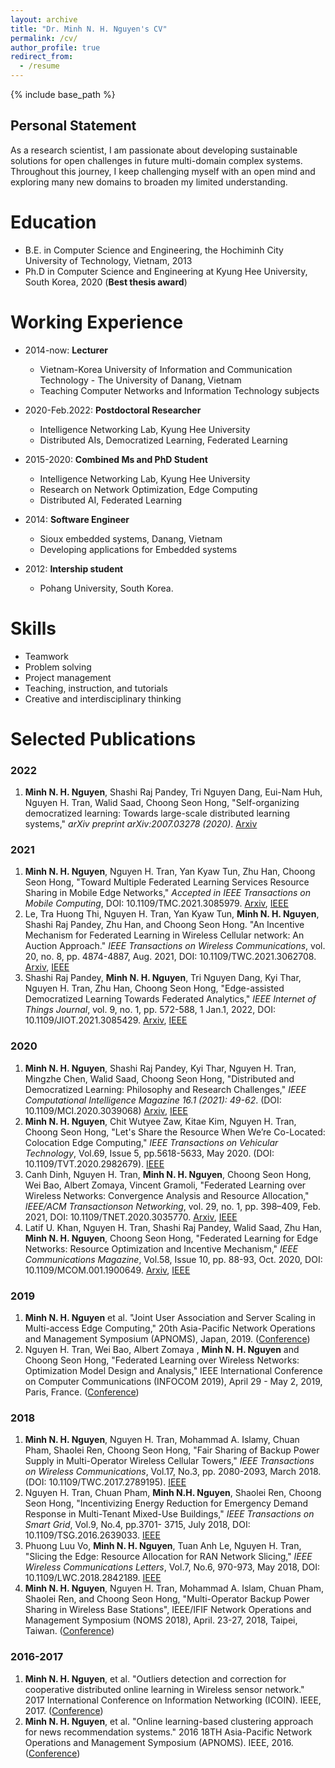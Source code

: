 ```yaml
---
layout: archive
title: "Dr. Minh N. H. Nguyen's CV"
permalink: /cv/
author_profile: true
redirect_from:
  - /resume
---
```


{% include base_path %}
## Personal Statement
As a research scientist, I am passionate about developing sustainable solutions for open challenges in future multi-domain complex systems. Throughout this journey, I keep challenging myself with an open mind and exploring many new domains to broaden my limited understanding.

Education
======
* B.E. in Computer Science and Engineering, the Hochiminh City University of Technology, Vietnam, 2013
* Ph.D in Computer Science and Engineering at Kyung Hee University, South Korea, 2020 (**Best thesis award**)

Working Experience
======
* 2014-now: **Lecturer**
  * Vietnam-Korea University of Information and Communication Technology - The University of Danang, Vietnam
  * Teaching Computer Networks and Information Technology subjects
  
* 2020-Feb.2022: **Postdoctoral Researcher**
  * Intelligence Networking Lab, Kyung Hee University
  * Distributed AIs, Democratized Learning, Federated Learning
  
* 2015-2020: **Combined Ms and PhD Student**
  * Intelligence Networking Lab, Kyung Hee University
  * Research on Network Optimization, Edge Computing
  * Distributed AI, Federated Learning
  
* 2014: **Software Engineer**
  * Sioux embedded systems, Danang, Vietnam
  * Developing applications for Embedded systems

* 2012: **Intership student**
  * Pohang University, South Korea.
  
Skills
======
* Teamwork
* Problem solving
* Project management
* Teaching, instruction, and tutorials
* Creative and interdisciplinary thinking


Selected Publications
======
### 2022
1. **Minh N. H. Nguyen**, Shashi Raj Pandey, Tri Nguyen Dang, Eui-Nam Huh, Nguyen H. Tran, Walid Saad, Choong Seon Hong, "Self-organizing democratized learning: Towards large-scale distributed learning systems," *arXiv preprint arXiv:2007.03278 (2020)*. [Arxiv](https://arxiv.org/abs/2007.03278) 

### 2021
1. **Minh N. H. Nguyen**, Nguyen H. Tran, Yan Kyaw Tun, Zhu Han, Choong Seon Hong, "Toward Multiple Federated Learning Services Resource Sharing in Mobile Edge Networks," *Accepted in IEEE Transactions on Mobile Computing*, DOI: 10.1109/TMC.2021.3085979. [Arxiv](https://arxiv.org/abs/2011.12469), [IEEE](https://ieeexplore.ieee.org/abstract/document/9445589) 
2. Le, Tra Huong Thi, Nguyen H. Tran, Yan Kyaw Tun, **Minh N. H. Nguyen**, Shashi Raj Pandey, Zhu Han, and Choong Seon Hong. "An Incentive Mechanism for Federated Learning in Wireless Cellular network: An Auction Approach." *IEEE Transactions on Wireless Communications*, vol. 20, no. 8, pp. 4874-4887, Aug. 2021, DOI: 10.1109/TWC.2021.3062708. [Arxiv](https://arxiv.org/abs/2009.10269), [IEEE](https://ieeexplore.ieee.org/abstract/document/9372882) 
3. Shashi Raj Pandey, **Minh N. H. Nguyen**, Tri Nguyen Dang, Kyi Thar, Nguyen H. Tran, Zhu Han, Choong Seon Hong, "Edge-assisted Democratized Learning Towards Federated Analytics," *IEEE Internet of Things Journal*, vol. 9, no. 1, pp. 572-588, 1 Jan.1, 2022, DOI: 10.1109/JIOT.2021.3085429. [Arxiv](https://arxiv.org/abs/2012.00425), [IEEE](https://ieeexplore.ieee.org/abstract/document/9445094) 


### 2020
1. **Minh N. H. Nguyen**, Shashi Raj Pandey, Kyi Thar, Nguyen H. Tran, Mingzhe Chen, Walid Saad, Choong Seon Hong, "Distributed and Democratized Learning: Philosophy and Research Challenges," *IEEE Computational Intelligence Magazine 16.1 (2021): 49-62*. (DOI: 10.1109/MCI.2020.3039068) [Arxiv](https://arxiv.org/abs/2003.09301), [IEEE](https://ieeexplore.ieee.org/abstract/document/9321418)  
2. **Minh N. H. Nguyen**, Chit Wutyee Zaw, Kitae Kim, Nguyen H. Tran, Choong Seon Hong, "Let's Share the Resource When We’re Co-Located: Colocation Edge Computing," *IEEE Transactions on Vehicular Technology*, Vol.69, Issue 5, pp.5618-5633, May 2020. (DOI: 10.1109/TVT.2020.2982679). [IEEE](https://ieeexplore.ieee.org/abstract/document/9050517)
3. Canh Dinh, Nguyen H. Tran, **Minh N. H. Nguyen**, Choong Seon Hong, Wei Bao, Albert Zomaya, Vincent Gramoli, "Federated Learning over Wireless Networks: Convergence Analysis and Resource Allocation," *IEEE/ACM Transactionson Networking*, vol. 29, no. 1, pp. 398–409, Feb. 2021, DOI: 10.1109/TNET.2020.3035770. [Arxiv](https://arxiv.org/abs/1910.13067), [IEEE](https://ieeexplore.ieee.org/abstract/document/9261995)  
4. Latif U. Khan, Nguyen H. Tran, Shashi Raj Pandey, Walid Saad, Zhu Han, **Minh N. H. Nguyen**, Choong Seon Hong, "Federated Learning for Edge Networks: Resource Optimization and Incentive Mechanism," *IEEE Communications Magazine*, Vol.58, Issue 10, pp. 88-93, Oct. 2020, DOI: 10.1109/MCOM.001.1900649. [Arxiv](https://arxiv.org/abs/1911.05642), [IEEE](https://ieeexplore.ieee.org/abstract/document/9247530)  


### 2019
1. **Minh N. H. Nguyen** et al. "Joint User Association and Server Scaling in Multi-access Edge Computing," 20th Asia-Pacific Network Operations and Management Symposium (APNOMS), Japan, 2019. ([Conference](https://ieeexplore.ieee.org/abstract/document/8893056/))
2. Nguyen H. Tran, Wei Bao, Albert Zomaya , **Minh N. H. Nguyen** and Choong Seon Hong, "Federated Learning over Wireless Networks: Optimization Model Design and Analysis," IEEE International Conference on Computer Communications (INFOCOM 2019), April 29 - May 2, 2019, Paris, France. ([Conference](https://ieeexplore.ieee.org/abstract/document/8737464))

### 2018
1. **Minh N. H. Nguyen**, Nguyen H. Tran, Mohammad A. Islamy, Chuan Pham, Shaolei Ren, Choong Seon Hong, "Fair Sharing of Backup Power Supply in Multi-Operator Wireless Cellular Towers," *IEEE Transactions on Wireless Communications*, Vol.17, No.3, pp. 2080-2093, March 2018. (DOI: 10.1109/TWC.2017.2789195). [IEEE](https://ieeexplore.ieee.org/document/8247284/)
2. Nguyen H. Tran, Chuan Pham, **Minh N.H. Nguyen**, Shaolei Ren, Choong Seon Hong, "Incentivizing Energy Reduction for Emergency Demand Response in Multi-Tenant Mixed-Use Buildings," *IEEE Transactions on Smart Grid*, Vol.9, No.4, pp.3701- 3715, July 2018, DOI: 10.1109/TSG.2016.2639033. [IEEE](https://ieeexplore.ieee.org/document/8247284/) 
3. Phuong Luu Vo, **Minh N. H. Nguyen**, Tuan Anh Le, Nguyen H. Tran, "Slicing the Edge: Resource Allocation for RAN Network Slicing," *IEEE Wireless Communications Letters*, Vol.7, No.6, 970-973, May 2018, DOI: 10.1109/LWC.2018.2842189. [IEEE](https://ieeexplore.ieee.org/abstract/document/8370043) 
4. **Minh N. H. Nguyen**, Nguyen H. Tran, Mohammad A. Islam, Chuan Pham, Shaolei Ren, and Choong Seon Hong, "Multi-Operator Backup Power Sharing in Wireless Base Stations", IEEE/IFIF Network Operations and Management Symposium (NOMS 2018), April. 23-27, 2018, Taipei, Taiwan. ([Conference](https://ieeexplore.ieee.org/abstract/document/8406244))

### 2016-2017
1. **Minh N. H. Nguyen**, et al. "Outliers detection and correction for cooperative distributed online learning in Wireless sensor network." 2017 International Conference on Information Networking (ICOIN). IEEE, 2017.  ([Conference](https://ieeexplore.ieee.org/abstract/document/7899457))
2. **Minh N. H. Nguyen**, et al. "Online learning-based clustering approach for news recommendation systems." 2016 18TH Asia-Pacific Network Operations and Management Symposium (APNOMS). IEEE, 2016. ([Conference](https://ieeexplore.ieee.org/abstract/document/7737269))
  
